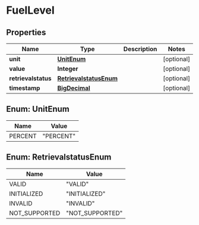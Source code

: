 
# FuelLevel

## Properties
Name | Type | Description | Notes
------------ | ------------- | ------------- | -------------
**unit** | [**UnitEnum**](#UnitEnum) |  |  [optional]
**value** | **Integer** |  |  [optional]
**retrievalstatus** | [**RetrievalstatusEnum**](#RetrievalstatusEnum) |  |  [optional]
**timestamp** | [**BigDecimal**](BigDecimal.md) |  |  [optional]


<a name="UnitEnum"></a>
## Enum: UnitEnum
Name | Value
---- | -----
PERCENT | &quot;PERCENT&quot;


<a name="RetrievalstatusEnum"></a>
## Enum: RetrievalstatusEnum
Name | Value
---- | -----
VALID | &quot;VALID&quot;
INITIALIZED | &quot;INITIALIZED&quot;
INVALID | &quot;INVALID&quot;
NOT_SUPPORTED | &quot;NOT_SUPPORTED&quot;



